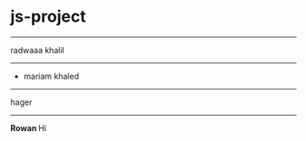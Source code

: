 # js-project
------------




radwaaa khalil

---

- mariam khaled

---

hager

----

<b> Rowan </b>
Hi
